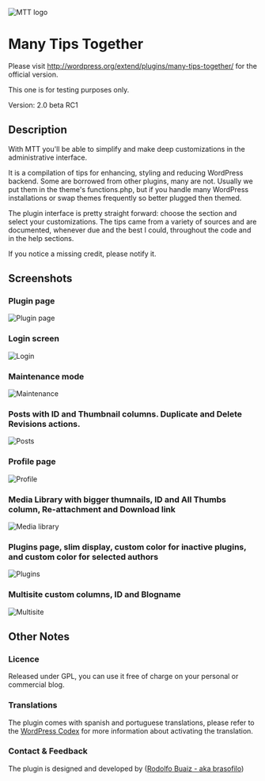 ![MTT logo](https://github.com/brasofilo/featured-link-image/raw/master/logo.png)

# Many Tips Together
Please visit http://wordpress.org/extend/plugins/many-tips-together/ for the official version.

This one is for testing purposes only.

Version: 2.0 beta RC1

## Description
With MTT you'll be able to simplify and make deep customizations in the administrative interface.

It is a compilation of tips for enhancing, styling and reducing WordPress backend. 
Some are borrowed from other plugins, many are not. 
Usually we put them in the theme's functions.php, 
but if you handle many WordPress installations or swap themes frequently so better plugged then themed.

The plugin interface is pretty straight forward: choose the section and select your customizations.
The tips came from a variety of sources and are documented, whenever due and the best I could, 
throughout the code and in the help sections.

If you notice a missing credit, please notify it.


## Screenshots

### Plugin page
![Plugin page](https://github.com/brasofilo/many-tips-together/raw/master/screenshot-1.png)

### Login screen
![Login](https://github.com/brasofilo/many-tips-together/raw/master/screenshot-2.jpg)

### Maintenance mode
![Maintenance](https://github.com/brasofilo/many-tips-together/raw/master/screenshot-3.jpg)

### Posts with ID and Thumbnail columns. Duplicate and Delete Revisions actions.
![Posts](https://github.com/brasofilo/many-tips-together/raw/master/screenshot-4.png)

### Profile page
![Profile](https://github.com/brasofilo/many-tips-together/raw/master/screenshot-5.png)

### Media Library with bigger thumnails, ID and All Thumbs column, Re-attachment and Download link
![Media library](https://github.com/brasofilo/many-tips-together/raw/master/screenshot-6.png)

### Plugins page, slim display, custom color for inactive plugins, and custom color for selected authors
![Plugins](https://github.com/brasofilo/many-tips-together/raw/master/screenshot-7.png)

### Multisite custom columns, ID and Blogname
![Multisite](https://github.com/brasofilo/many-tips-together/raw/master/screenshot-8.png)

## Other Notes
### Licence
Released under GPL, you can use it free of charge on your personal or commercial blog. 

### Translations
The plugin comes with spanish and portuguese translations, please refer to the [WordPress Codex](http://codex.wordpress.org/Installing_WordPress_in_Your_Language "Installing WordPress in Your Language") for more information about activating the translation.

### Contact & Feedback
The plugin is designed and developed by ([Rodolfo Buaiz - aka brasofilo](http://rodbuaiz.com))